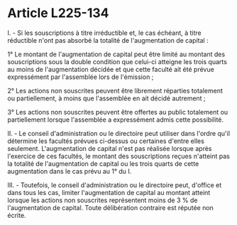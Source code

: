 # Article L225-134

I. - Si les souscriptions à titre irréductible et, le cas échéant, à titre réductible n'ont pas absorbé la totalité de l'augmentation de capital :

1° Le montant de l'augmentation de capital peut être limité au montant des souscriptions sous la double condition que celui-ci atteigne les trois quarts au moins de l'augmentation décidée et que cette faculté ait été prévue expressément par l'assemblée lors de l'émission ;

2° Les actions non souscrites peuvent être librement réparties totalement ou partiellement, à moins que l'assemblée en ait décidé autrement ;

3° Les actions non souscrites peuvent être offertes au public totalement ou partiellement lorsque l'assemblée a expressément admis cette possibilité.

II. - Le conseil d'administration ou le directoire peut utiliser dans l'ordre qu'il détermine les facultés prévues ci-dessus ou certaines d'entre elles seulement. L'augmentation de capital n'est pas réalisée lorsque après l'exercice de ces facultés, le montant des souscriptions reçues n'atteint pas la totalité de l'augmentation de capital ou les trois quarts de cette augmentation dans le cas prévu au 1° du I.

III. - Toutefois, le conseil d'administration ou le directoire peut, d'office et dans tous les cas, limiter l'augmentation de capital au montant atteint lorsque les actions non souscrites représentent moins de 3 % de l'augmentation de capital. Toute délibération contraire est réputée non écrite.
